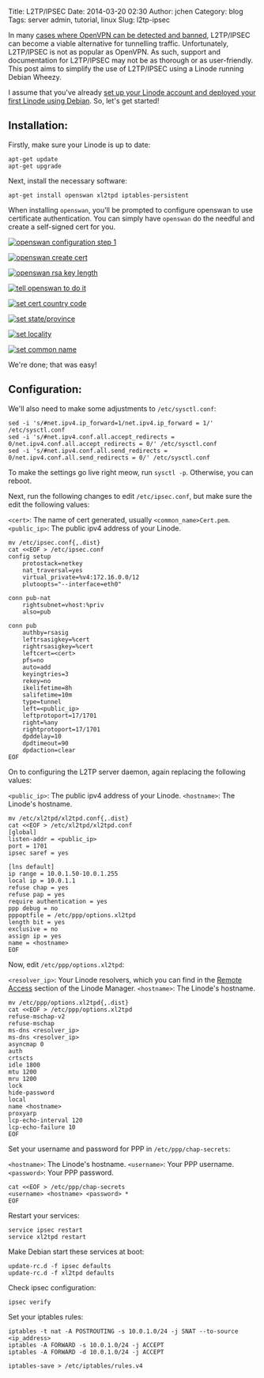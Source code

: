 Title: L2TP/IPSEC
Date: 2014-03-20 02:30
Author: jchen
Category: blog
Tags: server admin, tutorial, linux
Slug: l2tp-ipsec

In many [cases where OpenVPN can be detected and
banned](https://github.com/OpenVPN/openvpn/pull/3), L2TP/IPSEC can become a
viable alternative for tunnelling traffic. Unfortunately, L2TP/IPSEC is not as
popular as OpenVPN. As such, support and documentation for L2TP/IPSEC may not
be as thorough or as user-friendly. This post aims to simplify the use of
L2TP/IPSEC using a Linode running Debian Wheezy.

I assume that you've already [set up your Linode account and deployed your
first Linode using Debian](https://library.linode.com/getting-started). So,
let's get started!

## Installation:

Firstly, make sure your Linode is up to date:

```
apt-get update
apt-get upgrade
```

Next, install the necessary software:

`apt-get install openswan xl2tpd iptables-persistent` 

When installing `openswan`, you'll be prompted to configure openswan to use
certificate authentication. You can simply have `openswan` do the needful and
create a self-signed cert for you.

[![openswan configuration step 1](/thumbs/openswan1_thumbnail_wide.png)](/img/openswan1.png)

[![openswan create cert](/thumbs/openswan2_thumbnail_wide.png)](/img/openswan2.png)

[![openswan rsa key length](/thumbs/openswan3_thumbnail_wide.png)](/img/openswan3.png)

[![tell openswan to do it](/thumbs/openswan4_thumbnail_wide.png)](/img/openswan4.png)

[![set cert country code](/thumbs/openswan5_thumbnail_wide.png)](/img/openswan5.png)

[![set state/province](/thumbs/openswan6_thumbnail_wide.png)](/img/openswan6.png)

[![set locality](/thumbs/openswan7_thumbnail_wide.png)](/img/openswan7.png)

[![set common name](/thumbs/openswan8_thumbnail_wide.png)](/img/openswan8.png)

We're done; that was easy!

## Configuration:

We'll also need to make some adjustments to `/etc/sysctl.conf`:

```
sed -i 's/#net.ipv4.ip_forward=1/net.ipv4.ip_forward = 1/' /etc/sysctl.conf
sed -i 's/#net.ipv4.conf.all.accept_redirects = 0/net.ipv4.conf.all.accept_redirects = 0/' /etc/sysctl.conf
sed -i 's/#net.ipv4.conf.all.send_redirects = 0/net.ipv4.conf.all.send_redirects = 0/' /etc/sysctl.conf
```

To make the settings go live right meow, run `sysctl -p`. Otherwise, you can
reboot.

Next, run the following changes to edit `/etc/ipsec.conf`, but make sure the
edit the following values:

`<cert>`: The name of cert generated, usually `<common_name>Cert.pem`.
`<public_ip>`: The public ipv4 address of your Linode.

```
mv /etc/ipsec.conf{,.dist}
cat <<EOF > /etc/ipsec.conf
config setup
    protostack=netkey
    nat_traversal=yes
    virtual_private=%v4:172.16.0.0/12
    plutoopts="--interface=eth0"

conn pub-nat
    rightsubnet=vhost:%priv
    also=pub

conn pub
    authby=rsasig
    leftrsasigkey=%cert
    rightrsasigkey=%cert
    leftcert=<cert>
    pfs=no
    auto=add
    keyingtries=3
    rekey=no
    ikelifetime=8h
    salifetime=10m
    type=tunnel
    left=<public_ip>
    leftprotoport=17/1701
    right=%any
    rightprotoport=17/1701
    dpddelay=10
    dpdtimeout=90
    dpdaction=clear
EOF
```

On to configuring the L2TP server daemon, again replacing the following values:

`<public_ip>`: The public ipv4 address of your Linode.
`<hostname>`: The Linode's hostname.

```
mv /etc/xl2tpd/xl2tpd.conf{,.dist}
cat <<EOF > /etc/xl2tpd/xl2tpd.conf
[global]
listen-addr = <public_ip>
port = 1701
ipsec saref = yes

[lns default]
ip range = 10.0.1.50-10.0.1.255
local ip = 10.0.1.1
refuse chap = yes
refuse pap = yes
require authentication = yes
ppp debug = no
pppoptfile = /etc/ppp/options.xl2tpd
length bit = yes
exclusive = no
assign ip = yes
name = <hostname>
EOF
```

Now, edit `/etc/ppp/options.xl2tpd`:

`<resolver_ip>`: Your Linode resolvers, which you can find in the [Remote
Access](https://library.linode.com/remote-access) section of the Linode
Manager.
`<hostname>`: The Linode's hostname.

```
mv /etc/ppp/options.xl2tpd{,.dist}
cat <<EOF > /etc/ppp/options.xl2tpd
refuse-mschap-v2
refuse-mschap
ms-dns <resolver_ip>
ms-dns <resolver_ip>
asyncmap 0
auth
crtscts
idle 1800
mtu 1200
mru 1200
lock
hide-password
local
name <hostname>
proxyarp
lcp-echo-interval 120
lcp-echo-failure 10
EOF
```

Set your username and password for PPP in `/etc/ppp/chap-secrets`:

`<hostname>`: The Linode's hostname.
`<username>`: Your PPP username.
`<password>`: Your PPP password.

```
cat <<EOF > /etc/ppp/chap-secrets
<username> <hostname> <password> *
EOF
```

Restart your services:

```
service ipsec restart
service xl2tpd restart
```

Make Debian start these services at boot:

```
update-rc.d -f ipsec defaults
update-rc.d -f xl2tpd defaults
```

Check ipsec configuration:

```
ipsec verify
```

Set your iptables rules:

```
iptables -t nat -A POSTROUTING -s 10.0.1.0/24 -j SNAT --to-source <ip_address>
iptables -A FORWARD -s 10.0.1.0/24 -j ACCEPT
iptables -A FORWARD -d 10.0.1.0/24 -j ACCEPT

iptables-save > /etc/iptables/rules.v4
```

